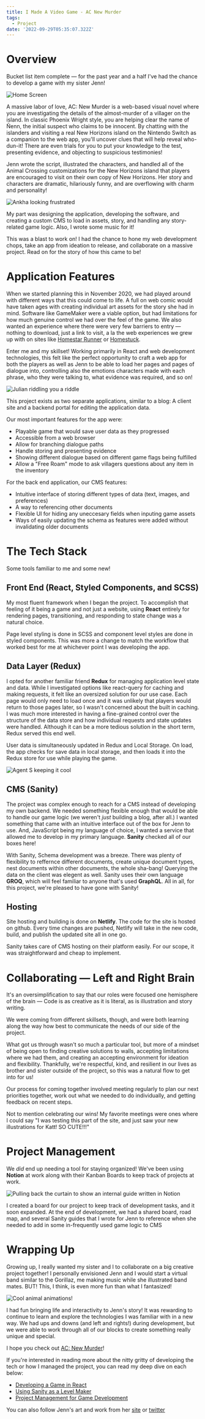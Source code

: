 ```yaml
---
title: I Made A Video Game - AC New Murder
tags:
  - Project
date: '2022-09-29T05:35:07.322Z'
---
```


# Overview

Bucket list item complete — for the past year and a half I've had the chance to develop a game with my sister Jenn!

![Home Screen](https://padilla-media.s3.amazonaws.com/blog/acnm/play.png)

A massive labor of love, AC: New Murder is a web-based visual novel where you are investigating the details of the almost-murder of a villager on the island. In classic Phoenix Wright style, you are helping clear the name of Ñenn, the initial suspect who claims to be innocent. By chatting with the islanders and visiting a real New Horizons island on the Nintendo Switch as a companion to the web app, you'll uncover clues that will help reveal who-dun-it! There are even trials for you to put your knowledge to the test, presenting evidence, and objecting to suspicious testimonies!

Jenn wrote the script, illustrated the characters, and handled all of the Animal Crossing customizations for the New Horizons island that players are encouraged to visit on their own copy of New Horizons. Her story and characters are dramatic, hilariously funny, and are overflowing with charm and personality!

![Ankha looking frustrated](https://padilla-media.s3.amazonaws.com/blog/acnm/Ankha.png)

My part was designing the application, developing the software, and creating a custom CMS to load in assets, story, and handling any story-related game logic. Also, I wrote some music for it!

This was a blast to work on! I had the chance to hone my web development chops, take an app from ideation to release, and collaborate on a massive project. Read on for the story of how this came to be!

# Application Features

When we started planning this in November 2020, we had played around with different ways that this could come to life. A full on web comic would have taken ages with creating individual art assets for the story she had in mind. Software like GameMaker were a viable option, but had limitations for how much genuine control we had over the feel of the game. We also wanted an experience where there were very few barriers to entry — nothing to download, just a link to visit, a la the web experiences we grew up with on sites like [Homestar Runner](https://homestarrunner.com/) or [Homestuck](https://www.homestuck.com/info-story).

Enter me and my skillset! Working primarily in React and web development technologies, this felt like the perfect opportunity to craft a web app for both the players as well as Jenn to be able to load her pages and pages of dialogue into, controlling also the emotions characters made with each phrase, who they were talking to, what evidence was required, and so on!

![Julian riddling you a riddle](https://padilla-media.s3.amazonaws.com/blog/acnm/Julian.png)

This project exists as two separate applications, similar to a blog: A client site and a backend portal for editing the application data.

Our most important features for the app were:

- Playable game that would save user data as they progressed
- Accessible from a web browser
- Allow for branching dialogue paths
- Handle storing and presenting evidence
- Showing different dialogue based on different game flags being fulfilled
- Allow a "Free Roam" mode to ask villagers questions about any item in the inventory

For the back end application, our CMS features:

- Intuitive interface of storing different types of data (text, images, and preferences)
- A way to referencing other documents
- Flexible UI for hiding any uneccesary fields when inputing game assets
- Ways of easily updating the schema as features were added without invalidating older documents

# The Tech Stack

Some tools familiar to me and some new!

## Front End (React, Styled Components, and SCSS)

My most fluent framework when I began the project. To accomplish that feeling of it being a game and not just a website, using **React** entirely for rendering pages, transitioning, and responding to state change was a natural choice.

Page level styling is done in SCSS and component level styles are done in styled components. This was more a change to match the workflow that worked best for me at whichever point I was developing the app.

## Data Layer (Redux)

I opted for another familiar friend **Redux** for managing application level state and data. While I investigated options like react-query for caching and making requests, it felt like an oversized solution for our use case. Each page would only need to load once and it was unlikely that players would return to those pages later, so I wasn't concerned about the built in caching. I was much more interested in having a fine-grained control over the structure of the data store and how individual requests and state updates were handled. Although it can be a more tedious solution in the short term, Redux served this end well.

User data is simultaneously updated in Redux and Local Storage. On load, the app checks for save data in local storage, and then loads it into the Redux store for use while playing the game.

![Agent S keeping it cool](https://padilla-media.s3.amazonaws.com/blog/acnm/bag+check.png)

## CMS (Sanity)

The project was complex enough to reach for a CMS instead of developing my own backend. We needed something flexible enough that would be able to handle our game logic (we weren't _just_ building a blog, after all.) I wanted something that came with an intuitive interface out of the box for Jenn to use. And, JavaScript being my language of choice, I wanted a service that allowed me to develop in my primary language. **Sanity** checked all of our boxes here!

With Sanity, Schema development was a breeze. There was plenty of flexibility to reffernce different documents, create unique document types, nest documents within other documents, the whole sha-bang! Querying the data on the client was elegent as well. Sanity uses their own language **GROQ**, which will feel familiar to anyone that's used **GraphQL**. All in all, for this project, we're pleased to have gone with Sanity!

## Hosting

Site hosting and building is done on **Netlify**. The code for the site is hosted on github. Every time changes are pushed, Netlify will take in the new code, build, and publish the updated site all in one go.

Sanity takes care of CMS hosting on their platform easily. For our scope, it was straightforward and cheap to implement.

# Collaborating — Left and Right Brain

It's an oversimplification to say that our roles were focused one hemisphere of the brain — Code is as creative as it is literal, as is illustration and story writing.

We were coming from different skillsets, though, and were both learning along the way how best to communicate the needs of our side of the project.

What got us through wasn't so much a particular tool, but more of a mindset of being open to finding creative solutions to walls, accepting limitations where we had them, and creating an accepting environment for ideation and flexibility. Thankfully, we're respectful, kind, and resilient in our lives as brother and sister outside of the project, so this was a natural flow to get into for us!

Our process for coming together involved meeting regularly to plan our next priorities together, work out what we needed to do individually, and getting feedback on recent steps.

Not to mention celebrating our wins! My favorite meetings were ones where I could say "I was testing this part of the site, and just saw your new illustrations for Katt! SO CUTE!!!"

# Project Management

We _did_ end up needing a tool for staying organized! We've been using **Notion** at work along with their Kanban Boards to keep track of projects at work.

![Pulling back the curtain to show an internal guide written in Notion](https://padilla-media.s3.amazonaws.com/blog/acnm/NotionGuide.png)

I created a board for our project to keep track of development tasks, and it soon expanded. At the end of development, we had a shared board, road map, and several Sanity guides that I wrote for Jenn to reference when she needed to add in some in-frequently used game logic to CMS

# Wrapping Up

Growing up, I really wanted my sister and I to collaborate on a big creative project together! I personally envisioned Jenn and I would start a virtual band similar to the Gorillaz, me making music while she illustrated band mates. BUT! This, I think, is even more fun than what I fantasized!

![Cool animal animations!](https://padilla-media.s3.amazonaws.com/blog/acnm/characterSwapAnimations.gif)

I had fun bringing life and interactivity to Jenn's story! It was rewarding to continue to learn and explore the technologies I was familiar with in a new way. We had ups and downs (and left and rights!) during development, but we were able to work through all of our blocks to create something really unique and special.

I hope you check out [AC: New Murder](https://acnewmurder.com)!

If you're interested in reading more about the nitty gritty of developing the tech or how I managed the project, you can read my deep dive on each below:

- [Developing a Game in React](/acnmfe)
- [Using Sanity as a Level Maker](/acnmbe)
- [Project Management for Game Development](/acnmpm)

You can also follow Jenn's art and work from her [site](https://www.jennpadilla.com/) or [twitter](https://twitter.com/jennpadillart)
